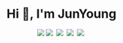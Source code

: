 <!-- ### Hi there 👋 -->
<h1 align="center">Hi 👋, I'm JunYoung</h1>


<p align="center">
    <a href="https://hits.seeyoufarm.com"><img src="https://hits.seeyoufarm.com/api/count/incr/badge.svg?url=https%3A%2F%2Fgithub.com%2Flgkimjy&count_bg=%2379C83D&title_bg=%23555555&icon=&icon_color=%23E7E7E7&title=hits&edge_flat=false"/></a>
    <a href="mailto:lgkimjy@hanyang.ac.kr"><img src="https://img.shields.io/badge/-Gmail-d14836?style=flat&logo=Gmail&logoColor=white&link=mailto:lgkimjy@hanyang.ac.kr"/></a>&nbsp
    <a href="https://robotsociety.tistory.com"><img src="https://img.shields.io/badge/Blog-333?style=flat&logo=Tistory&logoColor=white"/></a>&nbsp
    <a href="https://www.linkedin.com/in/junyoung-k-b0b0a4207/"><img src="https://img.shields.io/badge/-LinkedIn-blue?style=flat&logo=Linkedin&logoColor=white&link=https://www.linkedin.com/in/junyoung-k-b0b0a4207/"/></a>&nbsp
    <a href="https://www.youtube.com/@junyoungkim_robotics/"><img src="https://img.shields.io/badge/-Youtube-red?style=flat&logo=Youtube&logoColor=white&link=https://www.linkedin.com/in/junyoung-k-b0b0a4207/"/></a>&nbsp
</p>

<!-- <h1 align="center">
    Hi 👋, I'm  <a href="https://www.naver.com">JunYoung</a>
</h1> -->

<!--
**lgkimjy/lgkimjy** is a ✨ _special_ ✨ repository because its `README.md` (this file) appears on your GitHub profile.

Here are some ideas to get you started:

- 🔭 I’m currently working on ...
- 🌱 I’m currently learning ...
- 👯 I’m looking to collaborate on ...
- 🤔 I’m looking for help with ...
- 💬 Ask me about ...
- 📫 How to reach me: ...
- 😄 Pronouns: ...
- ⚡ Fun fact: ...
-->
